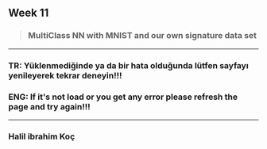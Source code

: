 ## Week 11


> ### MultiClass NN with MNIST and our own signature data set

---

### TR: Yüklenmediğinde ya da bir hata olduğunda lütfen sayfayı yenileyerek tekrar deneyin!!!
### ENG: If it's not load or you get any error please refresh the page and try again!!!
---
### Halil ibrahim Koç